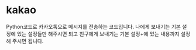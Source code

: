 # kakao

Python코드로 카카오톡으로 메시지를 전송하는 코드입니다.
나에게 보내기는 기본 설정에 있는 설정들만 해주시면 되고
친구에게 보내기는 기본 설정+에 있는 내용까지 설정해 주시면 됩니다.
